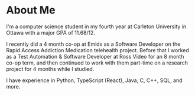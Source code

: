 # About Me

I'm a computer science student in my fourth year at Carleton University in Ottawa with a major GPA of 11.68/12.

I recently did a 4 month co-op at Emids as a Software Developer on the Rapid Access Addiction Medication telehealth project.
Before that I worked as a Test Automation & Software Developer at Ross Video for an 8 month co-op term, and then continued to work with them part-time on a research project for 4 months while I studied.

I have experience in Python, TypeScript (React), Java, C, C++, SQL, and more.
